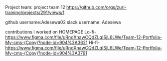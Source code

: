 Project team: project team 12
https://github.com/orgs/zuri-training/projects/291/views/1

github username:Adesewa02 slack username: Adesewa

contributions
I worked on HOMEPAGE 
Lo-fi-https://www.figma.com/file/uRndXnawCQdZLqISjL6LWe/Team-12-Portfolia-My-cms-(Copy)?node-id=904%3A3621
Hi-fi-https://www.figma.com/file/uRndXnawCQdZLqISjL6LWe/Team-12-Portfolia-My-cms-(Copy)?node-id=904%3A3791
